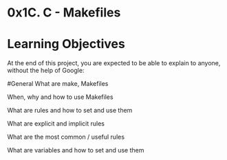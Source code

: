 # 0x1C. C - Makefiles

# Learning Objectives
At the end of this project, you are expected to be able to explain to anyone, without the help of Google:

#General
What are make, Makefiles

When, why and how to use Makefiles

What are rules and how to set and use them

What are explicit and implicit rules

What are the most common / useful rules

What are variables and how to set and use them
